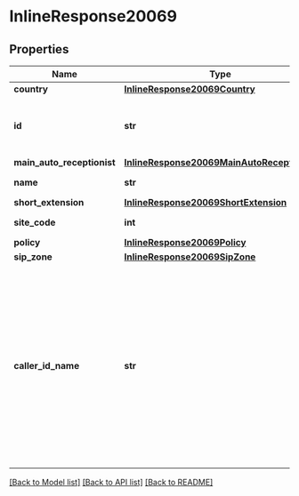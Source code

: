 # InlineResponse20069

## Properties
Name | Type | Description | Notes
------------ | ------------- | ------------- | -------------
**country** | [**InlineResponse20069Country**](InlineResponse20069Country.md) |  | [optional] 
**id** | **str** | The site ID is the unique identifier of the site. | [optional] 
**main_auto_receptionist** | [**InlineResponse20069MainAutoReceptionist**](InlineResponse20069MainAutoReceptionist.md) |  | [optional] 
**name** | **str** | The name of the site. | [optional] 
**short_extension** | [**InlineResponse20069ShortExtension**](InlineResponse20069ShortExtension.md) |  | [optional] 
**site_code** | **int** | The [Site Code](https://support.zoom.us/hc/en-us/articles/360020809672-Managing-Multiple-Sites#h_79ca9c8f-c97b-4486-aa59-d0d9d31a525b) | [optional] 
**policy** | [**InlineResponse20069Policy**](InlineResponse20069Policy.md) |  | [optional] 
**sip_zone** | [**InlineResponse20069SipZone**](InlineResponse20069SipZone.md) |  | [optional] 
**caller_id_name** | **str** | When an outbound call is placed using a number as the caller ID, the caller ID name and the number display to the called party. The caller ID name can be up to 15 characters. | [optional] 

[[Back to Model list]](../README.md#documentation-for-models) [[Back to API list]](../README.md#documentation-for-api-endpoints) [[Back to README]](../README.md)


